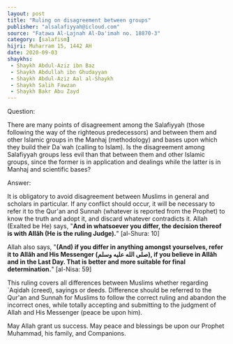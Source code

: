 ```yaml
---
layout: post
title: "Ruling on disagreement between groups"
publisher: "alsalafiyyah@icloud.com"
source: "Fatawa Al-Lajnah Al-Da'imah no. 18870-3"
category: [salafism]
hijri: Muharram 15, 1442 AH
date: 2020-09-03
shaykhs: 
 - Shaykh Abdul-Aziz ibn Baz
 - Shaykh Abdullah ibn Ghudayyan
 - Shaykh Abdul-Aziz Aal al-Shaykh
 - Shaykh Salih Fawzan
 - Shaykh Bakr Abu Zayd
---
```


Question: 

There are many points of disagreement among the Salafiyyah (those following the way of the righteous predecessors) and between them and other Islamic groups in the Manhaj (methodology) and bases upon which they build their Da`wah (calling to Islam). Is the disagreement among Salafiyyah groups less evil than that between them and other Islamic groups, since the former is in application and dealings while the latter is in Manhaj and scientific bases?

Answer:

It is obligatory to avoid disagreement between Muslims in general and scholars in particular. If any conflict should occur, it will be necessary to refer it to the Qur'an and Sunnah (whatever is reported from the Prophet) to know the truth and adopt it, and discard whatever contradicts it. Allah (Exalted be He) says, "**And in whatsoever you differ, the decision thereof is with Allâh (He is the ruling Judge).**" [al-Shura: 10]

Allah also says, "**(And) if you differ in anything amongst yourselves, refer it to Allâh and His Messenger (صلى الله عليه وسلم), if you believe in Allâh and in the Last Day. That is better and more suitable for final determination.**" [al-Nisa: 59]

This ruling covers all differences between Muslims whether regarding `Aqidah (creed), sayings or deeds. Difference should be referred to the Qur'an and Sunnah for Muslims to follow the correct ruling and abandon the incorrect ones, while totally accepting and submitting to the judgment of Allah and His Messenger (peace be upon him).

May Allah grant us success. May peace and blessings be upon our Prophet Muhammad, his family, and Companions.


